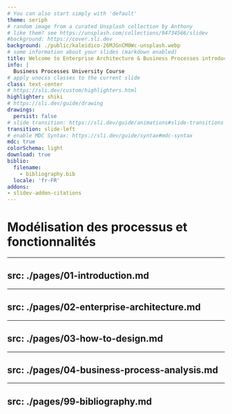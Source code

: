 ```yaml
---
# You can also start simply with 'default'
theme: seriph
# random image from a curated Unsplash collection by Anthony
# like them? see https://unsplash.com/collections/94734566/slidev
#background: https://cover.sli.dev
background: ./public/kaleidico-26MJGnCM0Wc-unsplash.webp
# some information about your slides (markdown enabled)
title: Welcome to Enterprise Architecture & Business Processes introduction
info: |
  Business Processes University Course
# apply unocss classes to the current slide
class: text-center
# https://sli.dev/custom/highlighters.html
highlighter: shiki
# https://sli.dev/guide/drawing
drawings:
  persist: false
# slide transition: https://sli.dev/guide/animations#slide-transitions
transition: slide-left
# enable MDC Syntax: https://sli.dev/guide/syntax#mdc-syntax
mdc: true
colorSchema: light
download: true
biblio:
  filename:
    - bibliography.bib
  locale: 'fr-FR' 
addons:
- slidev-addon-citations
---
```


# Modélisation des processus et fonctionnalités


---
src: ./pages/01-introduction.md
---

---
src: ./pages/02-enterprise-architecture.md
---

---
src: ./pages/03-how-to-design.md
---

---
src: ./pages/04-business-process-analysis.md
---

---
src: ./pages/99-bibliography.md
---
